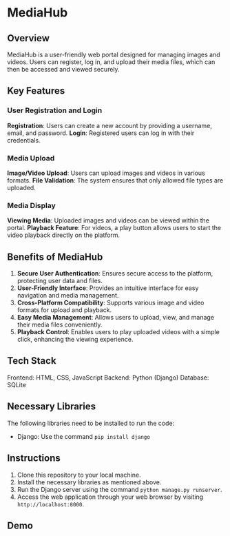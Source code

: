 # MediaHub
## Overview
MediaHub is a user-friendly web portal designed for managing images and videos. Users can register, log in, and upload their media files, which can then be accessed and viewed securely.
## Key Features
 ### User Registration and Login

**Registration**: Users can create a new account by providing a username, email, and password.
**Login**: Registered users can log in with their credentials.
 ### Media Upload

**Image/Video Upload**: Users can upload images and videos in various formats.
**File Validation**: The system ensures that only allowed file types are uploaded.
 ### Media Display

**Viewing Media**: Uploaded images and videos can be viewed within the portal.
**Playback Feature**: For videos, a play button allows users to start the video playback directly on the platform.

## Benefits of MediaHub
1. **Secure User Authentication**: Ensures secure access to the platform, protecting user data and files.
2. **User-Friendly Interface**: Provides an intuitive interface for easy navigation and media management.
3. **Cross-Platform Compatibility**: Supports various image and video formats for upload and playback.
4. **Easy Media Management**: Allows users to upload, view, and manage their media files conveniently.
5. **Playback Control**: Enables users to play uploaded videos with a simple click, enhancing the viewing experience.

## Tech Stack
Frontend: HTML, CSS, JavaScript
Backend: Python (Django)
Database: SQLite

## Necessary Libraries
The following libraries need to be installed to run the code:
- Django: Use the command `pip install django`

## Instructions
1. Clone this repository to your local machine.
2. Install the necessary libraries as mentioned above.
3. Run the Django server using the command `python manage.py runserver`.
4. Access the web application through your web browser by visiting `http://localhost:8000`.

## Demo

